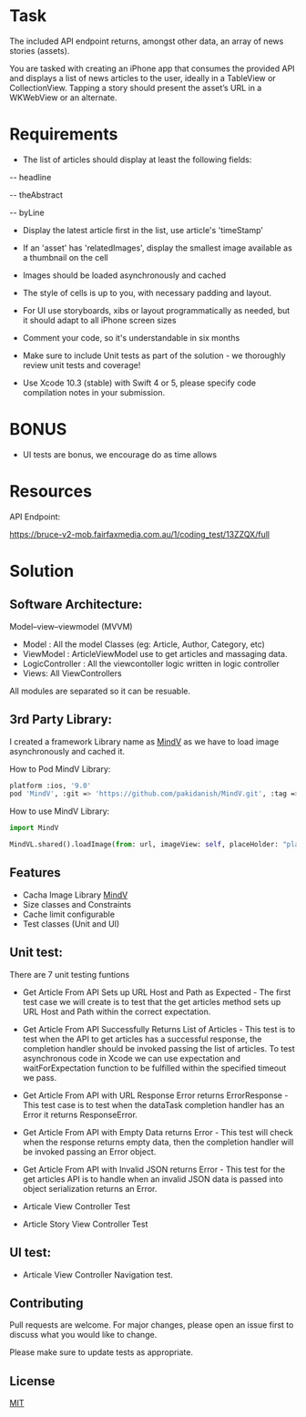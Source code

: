 # Task

The included API endpoint returns, amongst other data, an array of news stories (assets).

You are tasked with creating an iPhone app that consumes the provided API and displays a list of news articles to the user, ideally in a TableView or CollectionView. Tapping a story should present the asset’s URL in a WKWebView or an alternate.

# Requirements

* The list of articles should display at least the following fields:

-- headline

-- theAbstract

-- byLine


* Display the latest article first in the list, use article's 'timeStamp'

* If an 'asset' has 'relatedImages', display the smallest image available as a thumbnail on the cell

* Images should be loaded asynchronously and cached

* The style of cells is up to you, with necessary padding and layout.

* For UI use storyboards, xibs or layout programmatically as needed, but it should adapt to all iPhone screen sizes

* Comment your code, so it's understandable in six months

* Make sure to include Unit tests as part of the solution - we thoroughly review unit tests and coverage!

* Use Xcode 10.3 (stable) with Swift 4 or 5, please specify code compilation notes in your submission.


# BONUS

* UI tests are bonus, we encourage do as time allows

# Resources

API Endpoint:

https://bruce-v2-mob.fairfaxmedia.com.au/1/coding_test/13ZZQX/full


# Solution

## Software Architecture:

Model–view–viewmodel (MVVM)

* Model : All the model Classes (eg: Article, Author, Category, etc)
* ViewModel : ArticleViewModel use to get articles and massaging data.
* LogicController : All the viewcontoller logic written in logic controller
* Views: All ViewControllers

All modules are separated so it can be resuable.

## 3rd Party Library:

I created a framework Library name as [MindV](https://github.com/pakidanish/MindV) as we have to load image asynchronously and cached it.

How to Pod MindV Library:

```bash
platform :ios, '9.0'
pod 'MindV', :git => 'https://github.com/pakidanish/MindV.git', :tag => '1.0.11'    
```

How to use MindV Library:


```python
import MindV

MindVL.shared().loadImage(from: url, imageView: self, placeHolder: "placeHolder_image")

```

## Features

* Cacha Image Library [MindV](https://github.com/pakidanish/MindV) 
* Size classes and Constraints
* Cache limit configurable
* Test classes (Unit and UI)

## Unit test:

There are 7 unit testing funtions

* Get Article From API Sets up URL Host and Path as Expected - The first test case we will create is to test that the get articles method sets up URL Host and Path within the correct expectation.

* Get Article From API Successfully Returns List of Articles - This test is to test when the API to get articles has a successful response, the completion handler should be invoked passing the list of articles. To test asynchronous code in Xcode we can use expectation and waitForExpectation function to be fulfilled within the specified timeout we pass.

* Get Article From API with URL Response Error returns ErrorResponse - This test case is to test when the dataTask completion handler has an Error it returns ResponseError.

* Get Article From API with Empty Data returns Error - This test will check when the response returns empty data, then the completion handler will be invoked passing an Error object. 

* Get Article From API with Invalid JSON returns Error - This test for the get articles API is to handle when an invalid JSON data is passed into object serialization returns an Error.

* Articale View Controller Test

* Article Story View Controller Test

## UI test:

* Articale View Controller Navigation test.


## Contributing
Pull requests are welcome. For major changes, please open an issue first to discuss what you would like to change.

Please make sure to update tests as appropriate.

## License
[MIT](https://github.com/pakidanish/MindValley/blob/master/LICENSE)
